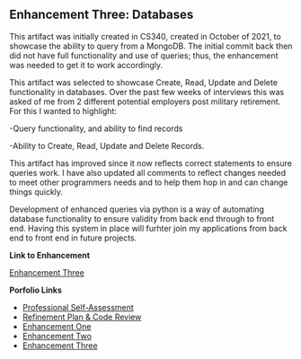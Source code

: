 ## Enhancement Three: Databases

This artifact was initially created in CS340, created in October of 2021, to showcase the ability to query from a MongoDB.  The initial commit back then did not have full functionality and use of queries; thus, the enhancement was needed to get it to work accordingly.

This artifact was selected to showcase Create, Read, Update and Delete functionality in databases.  Over the past few weeks of interviews this was asked of me from 2 different potential employers post military retirement.  For this I wanted to highlight:

-Query functionality, and ability to find records

-Ability to Create, Read, Update and Delete Records.

This artifact has improved since it now reflects correct statements to ensure queries work.  I have also updated all comments to reflect changes needed to meet other programmers needs and to help them hop in and can change things quickly.

Development of enhanced queries via python is a way of automating database functionality to ensure validity from back end through to front end.  Having this system in place will furhter join my applications from back end to front end in future projects.


**Link to Enhancement**

[Enhancement Three ](https://mikeariv.github.io/MongoDB_CRUD.py)

**Porfolio Links**<br>
* [Professional Self-Assessment](https://mikeariv.github.io/index.html)<br>
* [Refinement Plan & Code Review](https://mikeariv.github.io/CodeReview.html)<br>
* [Enhancement One](https://mikeariv.github.io/EnhancementOne.html)<br>
* [Enhancement Two](https://mikeariv.github.io/EnhancementTwo.html)<br>
* [Enhancement Three](https://mikeariv.github.io/EnhancementThree.html)
